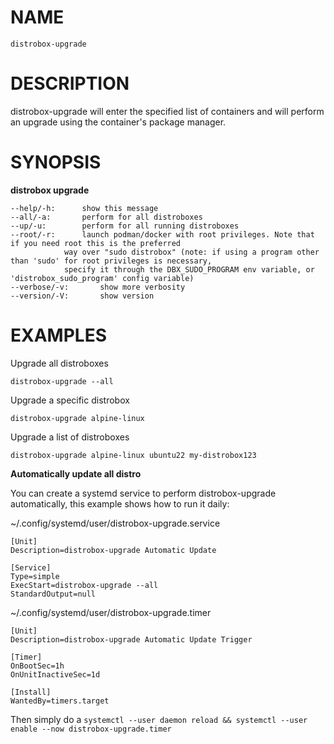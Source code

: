 <!-- markdownlint-disable MD010 MD036 -->
# NAME

	distrobox-upgrade

# DESCRIPTION

distrobox-upgrade will enter the specified list of containers and will perform
an upgrade using the container's package manager.

# SYNOPSIS

**distrobox upgrade**

	--help/-h:		show this message
	--all/-a:		perform for all distroboxes
	--up/-u:		perform for all running distroboxes
	--root/-r:		launch podman/docker with root privileges. Note that if you need root this is the preferred
				way over "sudo distrobox" (note: if using a program other than 'sudo' for root privileges is necessary,
				specify it through the DBX_SUDO_PROGRAM env variable, or 'distrobox_sudo_program' config variable)
	--verbose/-v:		show more verbosity
	--version/-V:		show version

# EXAMPLES

Upgrade all distroboxes

	distrobox-upgrade --all

Upgrade a specific distrobox

	distrobox-upgrade alpine-linux 

Upgrade a list of distroboxes

	distrobox-upgrade alpine-linux ubuntu22 my-distrobox123

**Automatically update all distro**

You can create a systemd service to perform distrobox-upgrade automatically,
this example shows how to run it daily:

~/.config/systemd/user/distrobox-upgrade.service

	[Unit]
	Description=distrobox-upgrade Automatic Update

	[Service]
	Type=simple
	ExecStart=distrobox-upgrade --all
	StandardOutput=null

~/.config/systemd/user/distrobox-upgrade.timer

	[Unit]
	Description=distrobox-upgrade Automatic Update Trigger

	[Timer]
	OnBootSec=1h
	OnUnitInactiveSec=1d

	[Install]
	WantedBy=timers.target

Then simply do a `systemctl --user daemon reload && systemctl --user enable --now distrobox-upgrade.timer`
